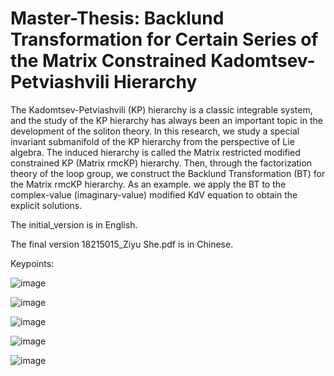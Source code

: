 # Master-Thesis: Backlund Transformation for Certain Series of the Matrix Constrained Kadomtsev-Petviashvili Hierarchy

The Kadomtsev-Petviashvili (KP) hierarchy is a classic integrable system, and the study of the KP hierarchy has always been an important topic in the development of the soliton theory. In this research, we study a special invariant submanifold of the KP hierarchy from the perspective of Lie algebra. The induced hierarchy is called the Matrix restricted modified constrained KP (Matrix rmcKP) hierarchy. Then, through the factorization theory of the loop group, we construct the Backlund Transformation (BT) for the Matrix rmcKP hierarchy. As an example. we apply the BT to the complex-value (imaginary-value) modified KdV equation to obtain the explicit solutions.

The initial_version is in English.

The final version 18215015_Ziyu She.pdf is in Chinese.

Keypoints:

![image](https://github.com/SheZiyu/Master-Thesis/assets/98766434/a1f42a33-62c3-41a9-950d-484c76051917)

![image](https://github.com/SheZiyu/Master-Thesis/assets/98766434/00cc0717-0c3d-4202-96ae-993c57dc5ba4)

![image](https://github.com/SheZiyu/Master-Thesis/assets/98766434/a2e4d00f-e333-4d89-8ac4-0e14e10eb74a)

![image](https://github.com/SheZiyu/Master-Thesis/assets/98766434/906471bd-0531-4e88-bd65-b3947dadf9ba)

![image](https://github.com/SheZiyu/Master-Thesis/assets/98766434/8f03ed7a-995d-4d69-b723-49f8c86bbcd6)






 
 
